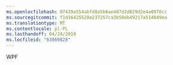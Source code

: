 ```yaml
---
ms.openlocfilehash: 07439a554abfd0a5b6ae407d2d029d2e4a0970cc
ms.sourcegitcommit: f1d16425528e237257ca3b58eb49217a514849ea
ms.translationtype: MT
ms.contentlocale: pl-PL
ms.lasthandoff: 04/24/2019
ms.locfileid: "63869828"
---
```

WPF